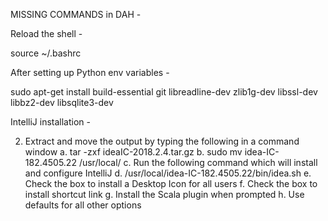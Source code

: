 MISSING COMMANDS in DAH - 

Reload the shell - 

source ~/.bashrc

After setting up Python env variables - 

sudo apt-get install build-essential git libreadline-dev zlib1g-dev libssl-dev libbz2-dev libsqlite3-dev

IntelliJ installation - 

2.	Extract and move the output by typing the following in a command window
a.	tar -zxf ideaIC-2018.2.4.tar.gz
b.	sudo mv idea-IC-182.4505.22 /usr/local/
c.	Run the following command which will install and configure IntelliJ
d.	/usr/local/idea-IC-182.4505.22/bin/idea.sh
e.	Check the box to install a Desktop Icon for all users
f.	Check the box to install shortcut link
g.	Install the Scala plugin when prompted
h.	Use defaults for all other options

